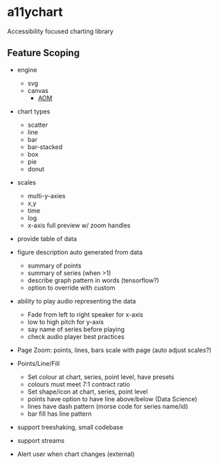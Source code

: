 # a11ychart
Accessibility focused charting library




## Feature Scoping

- engine
  - svg
  - canvas
    - [AOM](https://wicg.github.io/aom/)
- chart types
  - scatter
  - line
  - bar
  - bar-stacked
  - box
  - pie
  - donut
- scales
  - multi-y-axies
  - x,y
  - time
  - log
  - x-axis full preview w/ zoom handles

- provide table of data
- figure description auto generated from data
  - summary of points
  - summary of series (when >1)
  - describe graph pattern in words (tensorflow?)
  - option to override with custom
- ability to play audio representing the data
  - Fade from left to right speaker for x-axis
  - low to high pitch for y-axis
  - say name of series before playing
  - check audio player best practices
- Page Zoom: points, lines, bars scale with page (auto adjust scales?)
- Points/Line/Fill
  - Set colour at chart, series, point level, have presets
  - colours must meet 7:1  contract ratio
  - Set shape/icon at chart, series, point level
  - points have option to have line above/below (Data Science)
  - lines have dash pattern (morse code for series name/id)
  - bar fill has line pattern
- support treeshaking, small codebase
- support streams
- Alert user when chart changes (external)
